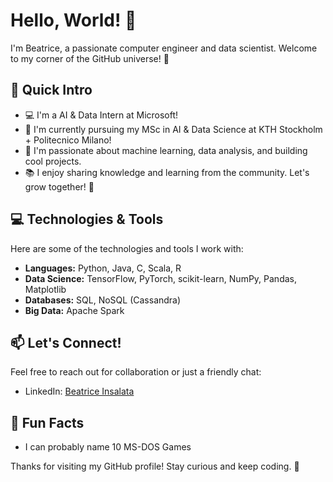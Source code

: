 # Hello, World! 👋

I'm Beatrice, a passionate computer engineer and data scientist. Welcome to my corner of the GitHub universe! 🌌

## 🚀 Quick Intro

- 💻 I'm a AI & Data Intern at Microsoft!
- 🔭 I'm currently pursuing my MSc in AI & Data Science at KTH Stockholm + Politecnico Milano!
- 🌱 I'm passionate about machine learning, data analysis, and building cool projects.
- 📚 I enjoy sharing knowledge and learning from the community. Let's grow together! 🌱

## 💻 Technologies & Tools

Here are some of the technologies and tools I work with:

- **Languages:** Python, Java, C, Scala, R
- **Data Science:** TensorFlow, PyTorch, scikit-learn, NumPy, Pandas, Matplotlib
- **Databases:** SQL, NoSQL (Cassandra)
- **Big Data:** Apache Spark

## 📫 Let's Connect!

Feel free to reach out for collaboration or just a friendly chat:

- LinkedIn: [Beatrice Insalata](https://www.linkedin.com/in/beatrice-insalata-23b291230/)


## 🌈 Fun Facts
- I can probably name 10 MS-DOS Games

Thanks for visiting my GitHub profile! Stay curious and keep coding. 🚀

